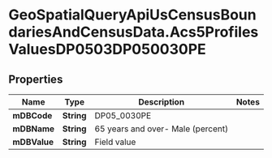 # GeoSpatialQueryApiUsCensusBoundariesAndCensusData.Acs5ProfilesValuesDP0503DP050030PE

## Properties

Name | Type | Description | Notes
------------ | ------------- | ------------- | -------------
**mDBCode** | **String** | DP05_0030PE | 
**mDBName** | **String** | 65 years and over- Male (percent) | 
**mDBValue** | **String** | Field value | 



